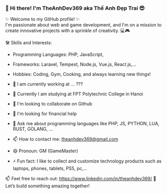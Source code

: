 ### 👋 Hi there! I'm **TheAnhDev369** aka **Thế Anh Đẹp Trai** 😎

✨ Welcome to my GitHub profile! ✨  
I'm passionate about web and game development, and I'm on a mission to create innovative projects with a sprinkle of creativity. 💻🎮  

🛠️ Skills and Interests:
-  Programming Languages: PHP, JavaScript, 
-  Frameworks: Laravel, Tempest, Node.js, Vue.js, React.js,... 
-  Hobbies: Coding, Gym, Cooking, and always learning new things!


- 🔭 I am currently working at ... ???
- 🌱 Currently I am studying at FPT Polytechnic College in Hanoi
- 👯 I'm looking to collaborate on Github
- 🤔 I'm looking for financial help
- 💬 Ask me about programming languages ​​like PHP, JS, PYTHON, LUA, RUST, GOLANG, ...
- 📫 How to contact me: theanhdev369@gmail.com
- 😄 Pronoun: GM (GameMaster)
- ⚡ Fun fact: I like to collect and customize technology products such as laptops, phones, tablets, PS5, pc,...

  
📫 Feel free to reach out: https://www.linkedin.com/in/theanhdev369/
🌟 Let’s build something amazing together!
